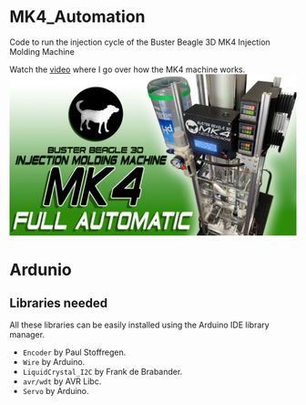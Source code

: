 # MK4_Automation
Code to run the injection cycle of the Buster Beagle 3D MK4 Injection Molding Machine

Watch the [video](https://youtu.be/S4sWyfVj5go) where I go over how the MK4 machine works. 
<img src="images/Main_copy.jpg">

# Ardunio


## Libraries needed

All these libraries can be easily installed using the Arduino IDE library manager.
- `Encoder` by Paul Stoffregen.
- `Wire` by Arduino.
- `LiquidCrystal_I2C` by Frank de Brabander.
- `avr/wdt` by AVR Libc.
- `Servo` by Arduino.
